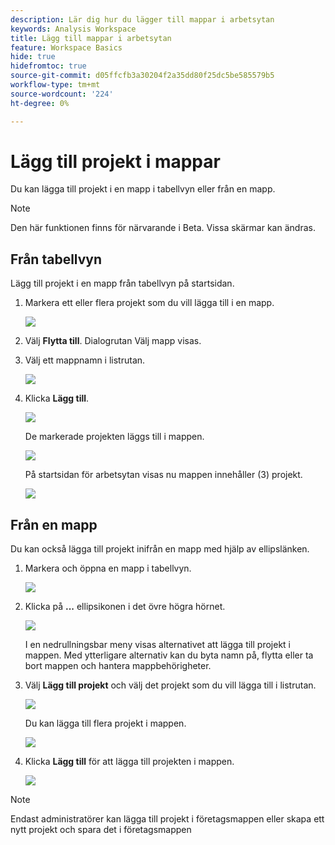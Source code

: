 ```yaml
---
description: Lär dig hur du lägger till mappar i arbetsytan
keywords: Analysis Workspace
title: Lägg till mappar i arbetsytan
feature: Workspace Basics
hide: true
hidefromtoc: true
source-git-commit: d05ffcfb3a30204f2a35dd80f25dc5be585579b5
workflow-type: tm+mt
source-wordcount: '224'
ht-degree: 0%

---
```



# Lägg till projekt i mappar

Du kan lägga till projekt i en mapp i tabellvyn eller från en mapp.

>[!NOTE]
>
>Den här funktionen finns för närvarande i Beta. Vissa skärmar kan ändras.

## Från tabellvyn

Lägg till projekt i en mapp från tabellvyn på startsidan.

1. Markera ett eller flera projekt som du vill lägga till i en mapp.

   ![](/help/analyze/analysis-workspace/build-workspace-project/assets/move-tv-selected.png)

1. Välj **Flytta till**. Dialogrutan Välj mapp visas.

1. Välj ett mappnamn i listrutan.

   ![](/help/analyze/analysis-workspace/build-workspace-project/assets/move-select-folder.png)

1. Klicka **Lägg till**.

   ![](/help/analyze/analysis-workspace/build-workspace-project/assets/move-add.png)

   De markerade projekten läggs till i mappen.

   ![](/help/analyze/analysis-workspace/build-workspace-project/assets/move-projects-added.png)

   På startsidan för arbetsytan visas nu mappen innehåller (3) projekt.

   ![](/help/analyze/analysis-workspace/build-workspace-project/assets/move-folders-updated.png)

## Från en mapp

Du kan också lägga till projekt inifrån en mapp med hjälp av ellipslänken.

1. Markera och öppna en mapp i tabellvyn.

   ![](/help/analyze/analysis-workspace/build-workspace-project/assets/move-open-folder.png)

1. Klicka på **...** ellipsikonen i det övre högra hörnet.

   ![](/help/analyze/analysis-workspace/build-workspace-project/assets/add-projects-elipsis.png)

   I en nedrullningsbar meny visas alternativet att lägga till projekt i mappen. Med ytterligare alternativ kan du byta namn på, flytta eller ta bort mappen och hantera mappbehörigheter.

1. Välj **Lägg till projekt** och välj det projekt som du vill lägga till i listrutan.

   ![](/help/analyze/analysis-workspace/build-workspace-project/assets/select-add-projects.png)

   Du kan lägga till flera projekt i mappen.

   ![](/help/analyze/analysis-workspace/build-workspace-project/assets/move-add-multiple-projects.png)

1. Klicka **Lägg till** för att lägga till projekten i mappen.

   ![](/help/analyze/analysis-workspace/build-workspace-project/assets/move-added-items.png)


>[!NOTE]
>
>Endast administratörer kan lägga till projekt i företagsmappen eller skapa ett nytt projekt och spara det i företagsmappen
